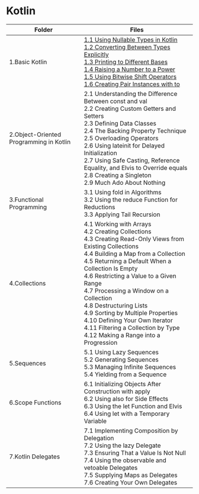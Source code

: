 # Kotlin


| Folder   | Files                      |
|----------|----------------------------|
| 1.Basic Kotlin  | [1.1 Using Nullable Types in Kotlin](1.Basic%20Kotlin%20/1.1.kt)<br> [1.2 Converting Between Types Explicitly](1.Basic%20Kotlin%20/1.2.kt)<br> [1.3 Printing to Different Bases]()<br> [1.4 Raising a Number to a Power](1.Basic%20Kotlin%20/1.4.kt)<br> [1.5 Using Bitwise Shift Operators](1.Basic%20Kotlin%20/1.5.kt)<br> [1.6 Creating Pair Instances with to](1.Basic%20Kotlin%20/1.6.kt)|
| 2.Object-Oriented Programming in Kotlin  | 2.1 Understanding the Difference Between const and val<br>2.2 Creating Custom Getters and Setters<br>2.3 Defining Data Classes<br>2.4 The Backing Property Technique<br>2.5 Overloading Operators<br>2.6 Using lateinit for Delayed Initialization<br>2.7 Using Safe Casting, Reference Equality, and Elvis to Override equals<br>2.8 Creating a Singleton<br>2.9 Much Ado About Nothing  |
| 3.Functional Programming  | 3.1 Using fold in Algorithms<br> 3.2 Using the reduce Function for Reductions<br> 3.3 Applying Tail Recursion |
| 4.Collections  | 4.1 Working with Arrays<br> 4.2 Creating Collections<br> 4.3 Creating Read-Only Views from Existing Collections<br> 4.4 Building a Map from a Collection<br> 4.5 Returning a Default When a Collection Is Empty<br> 4.6 Restricting a Value to a Given Range<br> 4.7 Processing a Window on a Collection<br> 4.8 Destructuring Lists<br> 4.9 Sorting by Multiple Properties<br> 4.10 Defining Your Own Iterator<br> 4.11 Filtering a Collection by Type<br> 4.12 Making a Range into a Progression |
| 5.Sequences  | 5.1 Using Lazy Sequences<br> 5.2 Generating Sequences<br> 5.3 Managing Infinite Sequences<br> 5.4 Yielding from a Sequence |
| 6.Scope Functions  | 6.1 Initializing Objects After Construction with apply<br> 6.2 Using also for Side Effects<br> 6.3 Using the let Function and Elvis<br> 6.4 Using let with a Temporary Variable |
| 7.Kotlin Delegates  | 7.1 Implementing Composition by Delegation<br> 7.2 Using the lazy Delegate<br> 7.3 Ensuring That a Value Is Not Null<br> 7.4 Using the observable and vetoable Delegates<br> 7.5 Supplying Maps as Delegates<br> 7.6 Creating Your Own Delegates |
